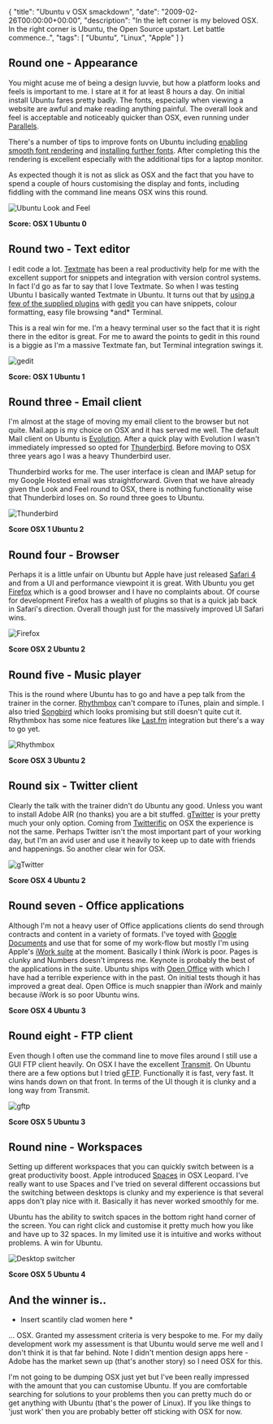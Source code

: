 {
  "title": "Ubuntu v OSX smackdown",
  "date": "2009-02-26T00:00:00+00:00",
  "description": "In the left corner is my beloved OSX. In the right corner is Ubuntu, the Open Source upstart. Let battle commence..",
  "tags": [
    "Ubuntu",
    "Linux",
    "Apple"
  ]
}

## Round one - Appearance

You might acuse me of being a design luvvie, but how a platform looks and feels is important to me. I stare at it for at least 8 hours a day. On initial install Ubuntu fares pretty badly. The fonts, especially when viewing a website are awful and make reading anything painful. The overall look and feel is acceptable and noticeably quicker than OSX, even running under [Parallels][1]. 

There's a number of tips to improve fonts on Ubuntu including [enabling smooth font rendering][2] and [installing further fonts][3]. After completing this the rendering is excellent especially with the additional tips for a laptop monitor.

As expected though it is not as slick as OSX and the fact that you have to spend a couple of hours customising the display and fonts, including fiddling with the command line means OSX wins this round.

![Ubuntu Look and Feel][4] 

**Score: OSX 1 Ubuntu 0**

## Round two - Text editor

I edit code a lot. [Textmate][5] has been a real productivity help for me with the excellent support for snippets and integration with version control systems. In fact I'd go as far to say that I love Textmate. So when I was testing Ubuntu I basically wanted Textmate in Ubuntu. It turns out that by [using a few of the supplied plugins][6] with [gedit][7] you can have snippets, colour formatting, easy file browsing \*and\* Terminal. 

This is a real win for me. I'm a heavy terminal user so the fact that it is right there in the editor is great. For me to award the points to gedit in this round is a biggie as I'm a massive Textmate fan, but Terminal integration swings it. 

![gedit][8] 

**Score: OSX 1 Ubuntu 1**

## Round three - Email client

I'm almost at the stage of moving my email client to the browser but not quite. Mail.app is my choice on OSX and it has served me well. The default Mail client on Ubuntu is [Evolution][9]. After a quick play with Evolution I wasn't immediately impressed so opted for [Thunderbird][10]. Before moving to OSX three years ago I was a heavy Thunderbird user. 

Thunderbird works for me. The user interface is clean and IMAP setup for my Google Hosted email was straightforward. Given that we have already given the Look and Feel round to OSX, there is nothing functionality wise that Thunderbird loses on. So round three goes to Ubuntu.

![Thunderbird][11] 

**Score OSX 1 Ubuntu 2**

## Round four - Browser

Perhaps it is a little unfair on Ubuntu but Apple have just released [Safari 4][12] and from a UI and performance viewpoint it is great. With Ubuntu you get [Firefox][13] which is a good browser and I have no complaints about. Of course for development Firefox has a wealth of plugins so that is a quick jab back in Safari's direction. Overall though just for the massively improved UI Safari wins. 

![Firefox][14] 

**Score OSX 2 Ubuntu 2**

## Round five - Music player

This is the round where Ubuntu has to go and have a pep talk from the trainer in the corner. [Rhythmbox][15] can't compare to iTunes, plain and simple. I also tried [Songbird][16] which looks promising but still doesn't quite cut it. Rhythmbox has some nice features like [Last.fm][17] integration but there's a way to go yet.

![Rhythmbox][18] 

**Score OSX 3 Ubuntu 2**

## Round six - Twitter client

Clearly the talk with the trainer didn't do Ubuntu any good. Unless you want to install Adobe AIR (no thanks) you are a bit stuffed. [gTwitter][19] is your pretty much your only option. Coming from [Twitterific][20] on OSX the experience is not the same. Perhaps Twitter isn't the most important part of your working day, but I'm an avid user and use it heavily to keep up to date with friends and happenings. So another clear win for OSX.

![gTwitter][21] 

**Score OSX 4 Ubuntu 2**

## Round seven - Office applications

Although I'm not a heavy user of Office applications clients do send through contracts and content in a variety of formats. I've toyed with [Google Documents][22] and use that for some of my work-flow but mostly I'm using Apple's [iWork suite][23] at the moment. Basically I think iWork is poor. Pages is clunky and Numbers doesn't impress me. Keynote is probably the best of the applications in the suite. Ubuntu ships with [Open Office][24] with which I have had a terrible experience with in the past. On initial tests though it has improved a great deal. Open Office is much snappier than iWork and mainly because iWork is so poor Ubuntu wins.

**Score OSX 4 Ubuntu 3**

## Round eight - FTP client

Even though I often use the command line to move files around I still use a GUI FTP client heavily. On OSX I have the excellent [Transmit][25]. On Ubuntu there are a few options but I tried [gFTP][26]. Functionally it is fast, very fast. It wins hands down on that front. In terms of the UI though it is clunky and a long way from Transmit. 

![gftp][27] 

**Score OSX 5 Ubuntu 3**

## Round nine - Workspaces

Setting up different workspaces that you can quickly switch between is a great productivity boost. Apple introduced [Spaces][28] in OSX Leopard. I've really want to use Spaces and I've tried on several different occassions but the switching between desktops is clunky and my experience is that several apps don't play nice with it. Basically it has never worked smoothly for me.

Ubuntu has the ability to switch spaces in the bottom right hand corner of the screen. You can right click and customise it pretty much how you like and have up to 32 spaces. In my limited use it is intuitive and works without problems. A win for Ubuntu.

![Desktop switcher][29] 

**Score OSX 5 Ubuntu 4**

## And the winner is..

* Insert scantily clad women here *

... OSX. Granted my assessment criteria is very bespoke to me. For my daily development work my assessment is that Ubuntu would serve me well and I don't think it is that far behind. Note I didn't mention design apps here - Adobe has the market sewn up (that's another story) so I need OSX for this.

I'm not going to be dumping OSX just yet but I've been really impressed with the amount that you can customise Ubuntu. If you are comfortable searching for solutions to your problems then you can pretty much do or get anything with Ubuntu (that's the power of Linux). If you like things to 'just work' then you are probably better off sticking with OSX for now.

 [1]: http://www.parallels.com/products/desktop/
 [2]: http://www.howtogeek.com/howto/ubuntu/enable-smooth-fonts-on-ubuntu-linux/
 [3]: https://wiki.ubuntu.com/Fonts
 [4]: /images/articles/look_feel.jpg
 [5]: http://macromates.com/
 [6]: http://grigio.org/pimp_my_gedit_was_textmate_linux
 [7]: http://projects.gnome.org/gedit/
 [8]: /images/articles/gedit.jpg
 [9]: http://projects.gnome.org/evolution/
 [10]: http://www.mozilla.com/thunderbird/
 [11]: /images/articles/thunderbird.jpg
 [12]: http://www.apple.com/safari/
 [13]: http://www.mozilla.com/firefox/
 [14]: /images/articles/firefox.jpg
 [15]: http://projects.gnome.org/rhythmbox/
 [16]: http://www.getsongbird.com/
 [17]: http://last.fm/
 [18]: /images/articles/rhythmbox.jpg
 [19]: http://code.google.com/p/gtwitter/
 [20]: http://iconfactory.com/software/twitterrific
 [21]: /images/articles/gTwitter.jpg
 [22]: http://docs.google.com/
 [23]: http://www.apple.com/iwork/
 [24]: http://www.openoffice.org/
 [25]: http://www.panic.com/transmit/
 [26]: http://gftp.seul.org/
 [27]: /images/articles/gftp.jpg
 [28]: http://www.apple.com/macosx/features/spaces.html
 [29]: /images/articles/switcher.png
